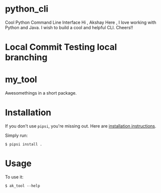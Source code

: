 # python_cli
Cool Python Command Line Interface
Hi , Akshay Here , I love working with Python and Java.
I wish to build a cool and helpful CLI.
Cheers!!

Local Commit 
Testing local branching 
=======
# my_tool

Awesomethings in a short package.


# Installation

If you don't use `pipsi`, you're missing out.
Here are [installation instructions](https://github.com/mitsuhiko/pipsi#readme).

Simply run:

    $ pipsi install .


# Usage

To use it:

    $ ak_tool --help



